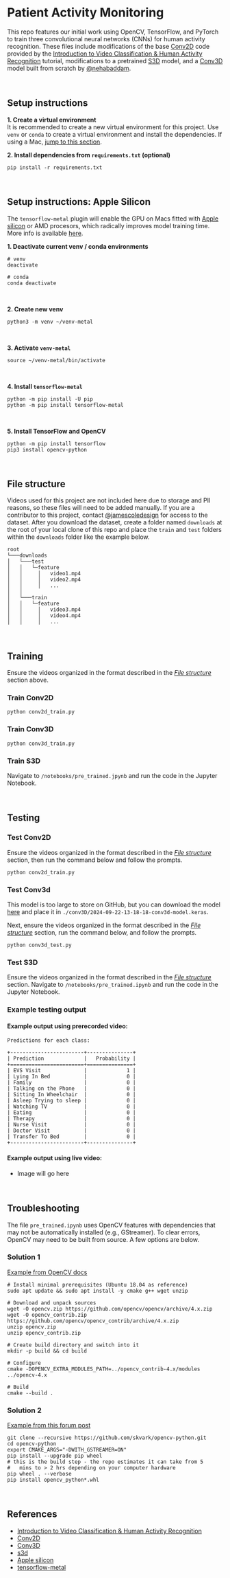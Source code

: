 # Patient Activity Monitoring  
This repo features our initial work using OpenCV, TensorFlow, and PyTorch to train three convolutional neural networks (CNNs) for human activity recognition. These files include modifications of the base [Conv2D](https://www.tensorflow.org/api_docs/python/tf/keras/layers/Conv2D) code provided by the [Introduction to Video Classification & Human Activity Recognition](https://learnopencv.com/introduction-to-video-classification-and-human-activity-recognition/) tutorial, modifications to a pretrained [S3D](https://pytorch.org/vision/main/models/generated/torchvision.models.video.s3d.html#torchvision.models.video.s3d) model, and a [Conv3D](https://www.tensorflow.org/api_docs/python/tf/keras/layers/Conv3D) model built from scratch by [@nehabaddam](https://github.com/nehabaddam). 

<br />

## Setup instructions

**1. Create a virtual environment**  
It is recommended to create a new virtual environment for this project. Use `venv` or `conda` to create a virtual environment and install the dependencies. If using a Mac, [jump to this section](#apple-silicon). 

**2. Install dependencies from `requirements.txt` (optional)**

```console
pip install -r requirements.txt
```

<br />

<a id="apple-silicon"></a>


## Setup instructions: Apple Silicon
The `tensorflow-metal` plugin will enable the GPU on Macs fitted with [Apple silicon](https://support.apple.com/en-us/116943) or AMD procesors, which radically improves model training time. More info is available [here](https://pypi.org/project/tensorflow-metal/). 

**1. Deactivate current venv / conda environments**

```console
# venv
deactivate

# conda
conda deactivate
```

<br />

**2. Create new venv**
```console
python3 -m venv ~/venv-metal  
```  

<br />

**3. Activate `venv-metal`**
```console
source ~/venv-metal/bin/activate  
```  

<br />

**4. Install `tensorflow-metal`**

```console
python -m pip install -U pip  
python -m pip install tensorflow-metal
```

<br />

**5. Install TensorFlow and OpenCV**
```
python -m pip install tensorflow
pip3 install opencv-python
```

<br />

<a id="file-structure"></a>

## File structure
Videos used for this project are not included here due to storage and PII reasons, so these files will need to be added manually. If you are a contributor to this project, contact [@jamescoledesign](https://github.com/jamescoledesign) for access to the dataset. After you download the dataset, create a folder named `downloads` at the root of your local clone of this repo and place the `train` and `test` folders within the `downloads` folder like the example below.

```
root
└───downloads  
│   └───test
│   │   └─feature
│   │     │   video1.mp4
│   │     │   video2.mp4
│   │     │   ...
│   │
│   └───train
│   │   └─feature
│   │     │   video3.mp4
│   │     │   video4.mp4
│   │     │   ...
```

<br />

## Training 
Ensure the videos organized in the format described in the [_File structure_](#file-structure) section above. 

### Train Conv2D

```console
python conv2d_train.py
```

### Train Conv3D 

```console
python conv3d_train.py
```

### Train S3D

Navigate to `/notebooks/pre_trained.jpynb` and run the code in the Jupyter Notebook. 

<br />

## Testing 

### Test Conv2D 
Ensure the videos organized in the format described in the [_File structure_](#file-structure) section, then run the command below and follow the prompts. 

```console
python conv2d_train.py
```

### Test Conv3d 
This model is too large to store on GitHub, but you can download the model [here](https://drive.google.com/file/d/11Uh4Fwc-7eWNWMYk5FLqjpHCURRmY8zM/view?usp=drive_link) and place it in `./conv3D/2024-09-22-13-18-18-conv3d-model.keras`.

Next, ensure the videos organized in the format described in the [_File structure_](#file-structure) section, run the command below, and follow the prompts. 

```console
python conv3d_test.py 
```

### Test S3D 
Ensure the videos organized in the format described in the [_File structure_](#file-structure) section. Navigate to `/notebooks/pre_trained.ipynb` and run the code in the Jupyter Notebook.


### Example testing output

#### Example output using prerecorded video: 

```
Predictions for each class:
 
+------------------------+---------------+
| Prediction             |   Probability |
+========================+===============+
| EVS Visit              |             1 |
| Lying In Bed           |             0 |
| Family                 |             0 |
| Talking on the Phone   |             0 |
| Sitting In Wheelchair  |             0 |
| Asleep Trying to sleep |             0 |
| Watching TV            |             0 |
| Eating                 |             0 |
| Therapy                |             0 |
| Nurse Visit            |             0 |
| Doctor Visit           |             0 |
| Transfer To Bed        |             0 |
+------------------------+---------------+
```

#### Example output using live video: 

- Image will go here

<br />


## Troubleshooting
The file `pre_trained.ipynb` uses OpenCV features with dependencies that may not be automatically installed (e.g., GStreamer). To clear errors, OpenCV may need to be built from source. A few options are below.

### Solution 1

[Example from  OpenCV docs](https://docs.opencv.org/4.x/d7/d9f/tutorial_linux_install.html#tutorial_linux_install_quick_build_contrib)

```
# Install minimal prerequisites (Ubuntu 18.04 as reference)
sudo apt update && sudo apt install -y cmake g++ wget unzip
 
# Download and unpack sources
wget -O opencv.zip https://github.com/opencv/opencv/archive/4.x.zip
wget -O opencv_contrib.zip https://github.com/opencv/opencv_contrib/archive/4.x.zip
unzip opencv.zip
unzip opencv_contrib.zip
 
# Create build directory and switch into it
mkdir -p build && cd build
 
# Configure
cmake -DOPENCV_EXTRA_MODULES_PATH=../opencv_contrib-4.x/modules ../opencv-4.x
 
# Build
cmake --build .

```

### Solution 2

[Example from this forum post](https://discuss.bluerobotics.com/t/opencv-python-with-gstreamer-backend/8842)

```
git clone --recursive https://github.com/skvark/opencv-python.git
cd opencv-python
export CMAKE_ARGS="-DWITH_GSTREAMER=ON"
pip install --upgrade pip wheel
# this is the build step - the repo estimates it can take from 5 
#   mins to > 2 hrs depending on your computer hardware
pip wheel . --verbose
pip install opencv_python*.whl
```

<br />


## References
- [Introduction to Video Classification & Human Activity Recognition](https://learnopencv.com/introduction-to-video-classification-and-human-activity-recognition/)
- [Conv2D](https://www.tensorflow.org/api_docs/python/tf/keras/layers/Conv2D)
- [Conv3D](https://www.tensorflow.org/api_docs/python/tf/keras/layers/Conv3D)
- [s3d](https://pytorch.org/vision/main/models/generated/torchvision.models.video.s3d.html#torchvision.models.video.s3d)
- [Apple silicon](https://support.apple.com/en-us/116943)
- [tensorflow-metal](https://pypi.org/project/tensorflow-metal/)